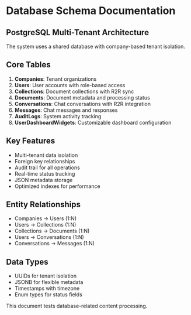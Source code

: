# Database Schema Documentation

## PostgreSQL Multi-Tenant Architecture
The system uses a shared database with company-based tenant isolation.

## Core Tables
1. **Companies**: Tenant organizations
2. **Users**: User accounts with role-based access
3. **Collections**: Document collections with R2R sync
4. **Documents**: Document metadata and processing status
5. **Conversations**: Chat conversations with R2R integration
6. **Messages**: Chat messages and responses
7. **AuditLogs**: System activity tracking
8. **UserDashboardWidgets**: Customizable dashboard configuration

## Key Features
- Multi-tenant data isolation
- Foreign key relationships
- Audit trail for all operations
- Real-time status tracking
- JSON metadata storage
- Optimized indexes for performance

## Entity Relationships
- Companies → Users (1:N)
- Users → Collections (1:N)
- Collections → Documents (1:N)
- Users → Conversations (1:N)
- Conversations → Messages (1:N)

## Data Types
- UUIDs for tenant isolation
- JSONB for flexible metadata
- Timestamps with timezone
- Enum types for status fields

This document tests database-related content processing.